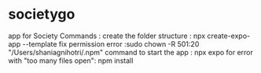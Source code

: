 # societygo
app for Society
Commands :
create the folder structure : npx create-expo-app --template
fix permission error :sudo chown -R 501:20 "/Users/shaniagnihotri/.npm"
command to start the app : npx expo
for error with "too many files open": npm install
